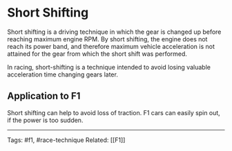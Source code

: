 # Short Shifting

Short shifting is a driving technique in which the gear is changed up before reaching maximum engine RPM. By short shifting, the engine does not reach its power band, and therefore maximum vehicle acceleration is not attained for the gear from which the short shift was performed.

In racing, short-shifting is a technique intended to avoid losing valuable acceleration time changing gears later.

## Application to F1
Short shifting can help to avoid loss of traction. F1 cars can easily spin out, if the power is too sudden.

---
Tags: #f1, #race-technique
Related: [[F1]]